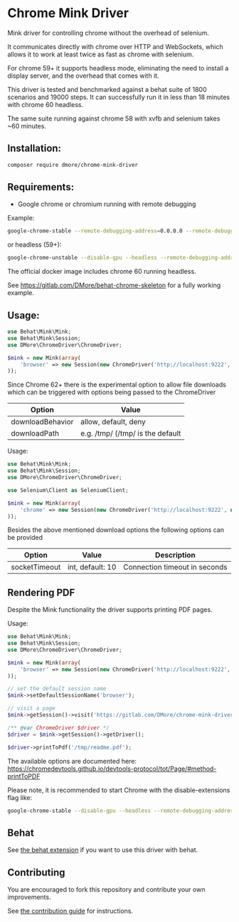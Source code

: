 Chrome Mink Driver
==================

Mink driver for controlling chrome without the overhead of selenium.

It communicates directly with chrome over HTTP and WebSockets, which allows it to work at least twice as fast as chrome with selenium.

For chrome 59+ it supports headless mode, eliminating the need to install a display server, and the overhead that comes with it.

This driver is tested and benchmarked against a behat suite of 1800 scenarios and 19000 steps. It can successfully run it in less than 18 minutes with chrome 60 headless.

The same suite running against chrome 58 with xvfb and selenium takes ~60 minutes.

## Installation:

```bash
composer require dmore/chrome-mink-driver
```

## Requirements:

* Google chrome or chromium running with remote debugging

Example:

```bash
google-chrome-stable --remote-debugging-address=0.0.0.0 --remote-debugging-port=9222
```

or headless (59+):

```bash
google-chrome-unstable --disable-gpu --headless --remote-debugging-address=0.0.0.0 --remote-debugging-port=9222
```

The official docker image includes chrome 60 running headless.

See https://gitlab.com/DMore/behat-chrome-skeleton for a fully working example.

## Usage:

```php
use Behat\Mink\Mink;
use Behat\Mink\Session;
use DMore\ChromeDriver\ChromeDriver;

$mink = new Mink(array(
    'browser' => new Session(new ChromeDriver('http://localhost:9222', null, 'http://www.google.com'))
));

```

Since Chrome 62+ there is the experimental option to allow file downloads which can be triggered with options being
passed to the ChromeDriver

| Option           | Value                                        |
|------------------|----------------------------------------------|
| downloadBehavior | allow, default, deny                         |
| downloadPath     | e.g. /tmp/ (/tmp/ is the default             |

Usage:

```php
use Behat\Mink\Mink;
use Behat\Mink\Session;
use DMore\ChromeDriver\ChromeDriver;

use Selenium\Client as SeleniumClient;

$mink = new Mink(array(
    'chrome' => new Session(new ChromeDriver('http://localhost:9222', null, 'http://www.google.com', ['downloadBehavior' => 'allow', 'downloadPath' => '/tmp/'])),
));

```

Besides the above mentioned download options the following options can be provided

| Option           | Value               | Description                   |
|------------------|---------------------|-------------------------------|
| socketTimeout    | int, default: 10    | Connection timeout in seconds |

## Rendering PDF

Despite the Mink functionality the driver supports printing PDF pages.

Usage:

```php
use Behat\Mink\Mink;
use Behat\Mink\Session;
use DMore\ChromeDriver\ChromeDriver;

$mink = new Mink(array(
    'browser' => new Session(new ChromeDriver('http://localhost:9222', null, 'http://www.google.com'))
));

// set the default session name
$mink->setDefaultSessionName('browser');

// visit a page
$mink->getSession()->visit('https://gitlab.com/DMore/chrome-mink-driver/blob/master/README.md');

/** @var ChromeDriver $driver */
$driver = $mink->getSession()->getDriver();

$driver->printToPdf('/tmp/readme.pdf');
```

The available options are documented here: https://chromedevtools.github.io/devtools-protocol/tot/Page/#method-printToPDF

Please note, it is recommended to start Chrome with the disable-extensions flag like:

```bash
google-chrome-stable --disable-gpu --headless --remote-debugging-address=0.0.0.0 --remote-debugging-port=9222 --window-size="1920,1080" --disable-extensions
```

## Behat

See [the behat extension](https://gitlab.com/DMore/behat-chrome-extension) if you want to use this driver with behat.

## Contributing

You are encouraged to fork this repository and contribute your own improvements.

See [the contribution guide](CONTRIBUTING.md) for instructions.
